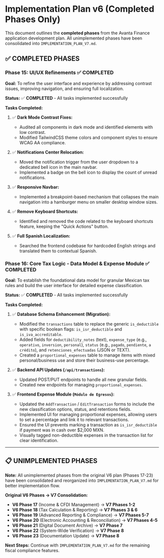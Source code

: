 # Implementation Plan v6 (Completed Phases Only)

This document outlines the **completed phases** from the Avanta Finance application development plan. All unimplemented phases have been consolidated into `IMPLEMENTATION_PLAN_V7.md`.

## ✅ COMPLETED PHASES

### Phase 15: UI/UX Refinements ✅ COMPLETED

**Goal:** To refine the user interface and experience by addressing contrast issues, improving navigation, and ensuring full localization.

**Status:** ✅ **COMPLETED** - All tasks implemented successfully

**Tasks Completed:**

1.  ✅ **Dark Mode Contrast Fixes:**
    *   Audited all components in dark mode and identified elements with low contrast.
    *   Modified TailwindCSS theme colors and component styles to ensure WCAG AA compliance.

2.  ✅ **Notifications Center Relocation:**
    *   Moved the notification trigger from the user dropdown to a dedicated bell icon in the main navbar.
    *   Implemented a badge on the bell icon to display the count of unread notifications.

3.  ✅ **Responsive Navbar:**
    *   Implemented a breakpoint-based mechanism that collapses the main navigation into a hamburger menu on smaller desktop window sizes.

4.  ✅ **Remove Keyboard Shortcuts:**
    *   Identified and removed the code related to the keyboard shortcuts feature, keeping the "Quick Actions" button.

5.  ✅ **Full Spanish Localization:**
    *   Searched the frontend codebase for hardcoded English strings and translated them to contextual Spanish.

### Phase 16: Core Tax Logic - Data Model & Expense Module ✅ COMPLETED

**Goal:** To establish the foundational data model for granular Mexican tax rules and build the user interface for detailed expense classification.

**Status:** ✅ **COMPLETED** - All tasks implemented successfully

**Tasks Completed:**

1.  ✅ **Database Schema Enhancement (Migration):**
    *   Modified the `transactions` table to replace the generic `is_deductible` with specific boolean flags: `is_isr_deductible` and `is_iva_accreditable`.
    *   Added fields for `deductibility_notes` (text), `expense_type` (e.g., `operativo`, `inversion`, `personal`), `status` (e.g., `pagado`, `pendiente`, `a crédito`), and `retenciones_efectuadas` (JSON or TEXT).
    *   Created a `proportional_expenses` table to manage items with mixed personal/business use and store their business-use percentage.

2.  ✅ **Backend API Updates (`/api/transactions`):**
    *   Updated POST/PUT endpoints to handle all new granular fields.
    *   Created new endpoints for managing `proportional_expenses`.

3.  ✅ **Frontend Expense Module (`Módulo de Egresos`):**
    *   Updated the `AddTransaction` / `EditTransaction` forms to include the new classification options, status, and retentions fields.
    *   Implemented UI for managing proportional expenses, allowing users to set a percentage and link it to relevant transactions.
    *   Ensured the UI prevents marking a transaction as `is_isr_deductible` if payment was in cash over $2,000 MXN.
    *   Visually tagged non-deductible expenses in the transaction list for clear identification.

---

## 📋 **UNIMPLEMENTED PHASES**

**Note:** All unimplemented phases from the original V6 plan (Phases 17-23) have been consolidated and reorganized into `IMPLEMENTATION_PLAN_V7.md` for better implementation flow.

**Original V6 Phases → V7 Consolidation:**
- **V6 Phase 17** (Income & CFDI Management) → **V7 Phases 1-2**
- **V6 Phase 18** (Tax Calculation & Reporting) → **V7 Phases 3 & 6**
- **V6 Phase 19** (Advanced Reporting & Compliance) → **V7 Phases 5-7**
- **V6 Phase 20** (Electronic Accounting & Reconciliation) → **V7 Phases 4-5**
- **V6 Phase 21** (Digital Document Archive) → **V7 Phase 7**
- **V6 Phase 22** (System-Wide Verification) → **V7 Phase 8**
- **V6 Phase 23** (Documentation Update) → **V7 Phase 8**

**Next Steps:** Continue with `IMPLEMENTATION_PLAN_V7.md` for the remaining fiscal compliance features.